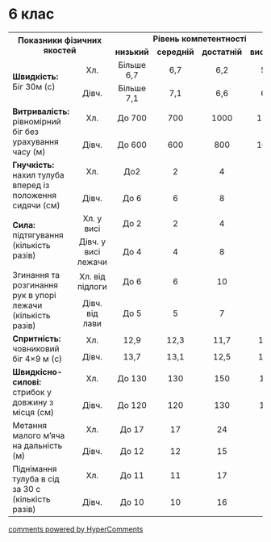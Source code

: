 <div id="hypercomments_widget" class="js-hypercomments-widget invisible"></div>

6 клас
=============================

<table>
	<tbody>
		<tr>
			<td rowspan="2" colspan="2" align="center"><b>Показники фізичних якостей</b></td>
			<td colspan="4" align="center"><b>Рівень компетентності</b></td>
		</tr>
		<tr class="odd">
			<td align="center"><b>низький</b></td>
			<td align="center"><b>середній</b></td>
			<td align="center"><b>достатній</b></td>
			<td align="center"><b>високий</b></td>
		</tr>
		<tr class="even">
			<td rowspan="2"><b>Швидкість:</b><br> Біг 30м (с)</td>
			<td align="center">Хл.</td>
			<td align="center">Більше 6,7</td>
			<td align="center">6,7</td>
			<td align="center">6,2</td>
			<td align="center">5,6</td>
		</tr>
		<tr class="odd">
			<td align="center">Дівч.</td>
			<td align="center">Більше 7,1</td>
			<td align="center">7,1</td>
			<td align="center">6,6</td>
			<td align="center">6,0</td>
		</tr>
		<tr class="even">
			<td rowspan="2"><b>Витривалість:</b><br> рівномірний біг без урахування часу (м)</td>
			<td align="center">Хл.</td>
			<td align="center">До 700</td>
			<td align="center">700</td>
			<td align="center">1000</td>
			<td align="center">1200</td>
		</tr>
		<tr class="odd">
			<td align="center">Дівч.</td>
			<td align="center">До 600</td>
			<td align="center">600</td>
			<td align="center">800</td>
			<td align="center">1000</td>
		</tr>
		<tr class="even">
			<td rowspan="2"><b>Гнучкість:</b><br> нахил тулуба вперед із положення сидячи (см)</td>
			<td align="center">Хл.</td>
			<td align="center">До2</td>
			<td align="center">2</td>
			<td align="center">4</td>
			<td align="center">6</td>
		</tr>
		<tr class="odd">
			<td align="center">Дівч.</td>
			<td align="center">До 6</td>
			<td align="center">6</td>
			<td align="center">8</td>
			<td align="center">11</td>
		</tr>
		<tr class="even">
			<td rowspan="2"><b>Сила:</b><br> підтягування (кількість разів)</td>
			<td align="center">Хл. у висі</td>
			<td align="center">До 2</td>
			<td align="center">2</td>
			<td align="center">4</td>
			<td align="center">5</td>
		</tr>
		<tr class="odd">
			<td align="center">Дівч. у висі лежачи</td>
			<td align="center">До 4</td>
			<td align="center">4</td>
			<td align="center">8</td>
			<td align="center">12</td>
		</tr>
		<tr class="even">
			<td rowspan="2">Згинання та розгинання рук в упорі лежачи (кількість разів)</td>
			<td align="center">Хл. від підлоги</td>
			<td align="center">До 6</td>
			<td align="center">6</td>
			<td align="center">10</td>
			<td align="center">14</td>
		</tr>
		<tr class="odd">
			<td align="center">Дівч. від лави</td>
			<td align="center">До 5</td>
			<td align="center">5</td>
			<td align="center">7</td>
			<td align="center">9</td>
		</tr>
		<tr class="even">
			<td rowspan="2"><b>Спритність:</b><br>човниковий біг 4×9 м (с)</td>
			<td align="center">Хл.</td>
			<td align="center">12,9</td>
			<td align="center">12,3</td>
			<td align="center">11,7</td>
			<td align="center">11,1</td>
		</tr>
		<tr class="odd">
			<td align="center">Дівч.</td>
			<td align="center">13,7</td>
			<td align="center">13,1</td>
			<td align="center">12,5</td>
			<td align="center">11,9</td>
		</tr>
		<tr class="even">
			<td rowspan="2"><b>Швидкісно-силові:</b><br> стрибок у довжину з місця (см)</td>
			<td align="center">Хл.</td>
			<td align="center">До 130</td>
			<td align="center">130</td>
			<td align="center">150</td>
			<td align="center">170</td>
		</tr>
		<tr class="odd">
			<td align="center">Дівч.</td>
			<td align="center">До 120</td>
			<td align="center">120</td>
			<td align="center">130</td>
			<td align="center">150</td>
		</tr>
		<tr class="even">
			<td rowspan="2">Метання малого м’яча на дальність (м)</td>
			<td align="center">Хл.</td>
			<td align="center">До 17</td>
			<td align="center">17</td>
			<td align="center">24</td>
			<td align="center">30</td>
		</tr>
		<tr class="odd">
			<td align="center">Дівч.</td>
			<td align="center">До 12</td>
			<td align="center">12</td>
			<td align="center">15</td>
			<td align="center">18</td>
		</tr>
		<tr class="even">
			<td rowspan="2">Піднімання тулуба в сід за 30 с <br>(кількість разів)</td>
			<td align="center">Хл.</td>
			<td align="center">До 11</td>
			<td align="center">11</td>
			<td align="center">17</td>
			<td align="center">21</td>
		</tr>
		<tr class="odd">
			<td align="center">Дівч.</td>
			<td align="center">До 10</td>
			<td align="center">10</td>
			<td align="center">16</td>
			<td align="center">20</td>
		</tr>
	</tbody>
</table>

<div class="js-hypercomments-container">
	<a href="http://hypercomments.com" class="hc-link" title="comments widget">comments powered by HyperComments</a>
</div>